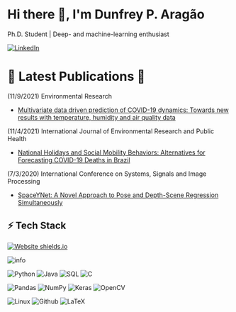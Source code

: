 # Hi there 👋, I'm Dunfrey P. Aragão 
  
Ph.D. Student | Deep- and machine-learning enthusiast 

[![LinkedIn](https://img.shields.io/badge/LinkedIn-0077B5?style=for-the-badge&logo=linkedin&logoColor=white)](https://in.linkedin.com/in/dunfrey)  


# 🌟 Latest Publications 🌟


(11/9/2021) Environmental Research

- [Multivariate data driven prediction of COVID-19 dynamics: Towards new results with temperature, humidity and air quality data](https://www.sciencedirect.com/science/article/abs/pii/S0013935121016492?via%3Dihub)

(11/4/2021) International Journal of Environmental Research and Public Health 

- [National Holidays and Social Mobility Behaviors: Alternatives for Forecasting COVID-19 Deaths in Brazil](https://www.mdpi.com/1660-4601/18/21/11595)

(7/3/2020) International Conference on Systems, Signals and Image Processing

- [SpaceYNet: A Novel Approach to Pose and Depth-Scene Regression Simultaneously](https://ieeexplore.ieee.org/document/9145427)

## ⚡ Tech Stack

[![Website shields.io](https://img.shields.io/website-up-down-green-red/http/shields.io.svg)](https://dunfrey.github.io/home) 

![info](https://github-readme-stats.vercel.app/api?username=dunfrey)

![Python](https://img.shields.io/badge/python-3670A0?style=for-the-badge&logo=python&logoColor=ffdd54) ![Java](https://img.shields.io/badge/Java-ED8B00?style=for-the-badge&logo=java&logoColor=white) ![SQL](https://img.shields.io/badge/-SQL-000?style=for-the-badge&logo=MySQL&logoColor=4479A1) ![C](https://img.shields.io/badge/c-%2300599C.svg?style=for-the-badge&logo=c&logoColor=white)

![Pandas](https://img.shields.io/badge/pandas-%23150458.svg?style=for-the-badge&logo=pandas&logoColor=white) ![NumPy](https://img.shields.io/badge/numpy-%23013243.svg?style=for-the-badge&logo=numpy&logoColor=white) ![Keras](https://img.shields.io/badge/Keras-%23D00000.svg?style=for-the-badge&logo=Keras&logoColor=white) ![OpenCV](https://img.shields.io/badge/opencv-%23white.svg?style=for-the-badge&logo=opencv&logoColor=white)
  
![Linux](https://img.shields.io/badge/Linux-FCC624?style=for-the-badge&logo=linux&logoColor=black) ![Github](https://img.shields.io/badge/github%20-%23121011.svg?&style=for-the-badge&logo=github&logoColor=white) ![LaTeX](https://img.shields.io/badge/latex-%23008080.svg?style=for-the-badge&logo=latex&logoColor=white)
